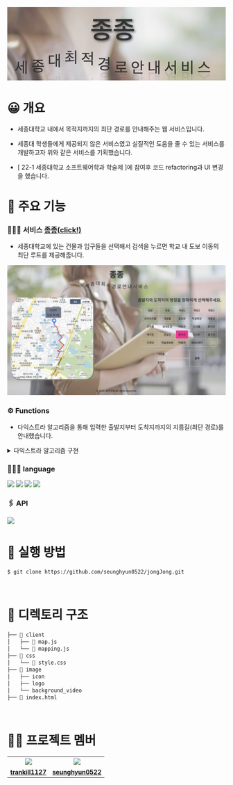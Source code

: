 ![alt text](image-1.png)

# 😀 개요

- 세종대학교 내에서 목적지까지의 최단 경로를 안내해주는 웹 서비스입니다.

- 세종대 학생들에게 제공되지 않은 서비스였고 실질적인 도움을 줄 수 있는 서비스를 개발하고자 위와 같은 서비스를 기획했습니다.

- [ 22-1 세종대학교 소프트웨어학과 학술제 ]에 참여후 코드 refactoring과 UI 변경을 했습니다.

# 🔨 주요 기능

### 👩🏻‍🔧 서비스 [종종(click!)](https://jongjong.netlify.app/)

- 세종대학교에 있는 건물과 입구들을 선택해서 검색을 누르면 학교 내 도보 이동의 최단 루트를 제공해줍니다.

![alt text](image-2.png)

### ⚙️ Functions

- 다익스트라 알고리즘을 통해 입력한 출발지부터 도착지까지의 지름길(최단 경로)를 안내했습니다.
<details>    <summary>다익스트라 알고리즘 구현</summary>

### 1. node 생성

```js
//1. 노드
class Node {
  constructor(val, priority) {
    this.val = val;
    this.priority = priority;
  }
}
```

### 2. 우선순위 큐

```js
//2. 우선순위 큐
class PriorityQueue {
  constructor() {
    this.values = [];
  }

  enqueue(val, priority) {
    let newNode = new Node(val, priority);
    this.values.push(newNode);
    this.bubbleUp();
  }

  bubbleUp() {
    let idx = this.values.length - 1;
    const element = this.values[idx];

    while (idx > 0) {
      let parentIdx = Math.floor((idx - 1) / 2);
      let parent = this.values[parentIdx];

      if (element.priority >= parent.priority) break;

      this.values[parentIdx] = element;
      this.values[idx] = parent;
      idx = parentIdx;
    }
  }

  dequeue() {
    const min = this.values[0];
    const end = this.values.pop();
    if (this.values.length > 0) {
      this.values[0] = end;
      this.sinkDown();
    }
    return min;
  }

  sinkDown() {
    let idx = 0;
    const length = this.values.length;
    const element = this.values[0];

    while (true) {
      let leftChildIdx = 2 * idx + 1;
      let rightChildIdx = 2 * idx + 2;
      let leftChild, rightChild;
      let swap = null;

      if (leftChildIdx < length) {
        leftChild = this.values[leftChildIdx];
        if (leftChild.priority < element.priority) {
          swap = leftChildIdx;
        }
      }

      if (rightChildIdx < length) {
        rightChild = this.values[rightChildIdx];

        if (
          (swap === null && rightChild.priority < element.priority) ||
          (swap !== null && rightChild.priority < leftChild.priority)
        ) {
          swap = rightChildIdx;
        }
      }

      if (swap === null) break;

      this.values[idx] = this.values[swap];
      this.values[swap] = element;
      idx = swap;
    }
  }
}
```

### 3. 가중치 그래프

```js
//3. 가중치 그래프
class WeightedGraph {
  constructor() {
    this.adjacencyList = {}; //인접리스트
  }

  addVertex(vertex) {
    //점 추가
    if (!this.adjacencyList[vertex]) this.adjacencyList[vertex] = []; //인접리스트 행 추가
  }

  addEdge(vertex1, vertex2, weight) {
    //간선 추가
    this.adjacencyList[vertex1].push({ node: vertex2, weight });
    this.adjacencyList[vertex2].push({ node: vertex1, weight });
  }

  Dijkstra(start, finish) {
    //최단경로 알고리즘 : 다익스트라
    const nodes = new PriorityQueue();
    const distances = {};
    const previous = {};
    let path = []; //최단경로를 이루는 정점들을 저장할 배열
    let smallest;

    //2개의 점 사이의 거리 초기화
    for (let vertex in this.adjacencyList) {
      if (vertex === start) {
        //시점과 동일한 경우
        distances[vertex] = 0; //거리를 0으로 업데이트
        nodes.enqueue(vertex, 0); //우선순위 큐에 추가
      } else {
        //시점과 동일하지 않은 경우
        distances[vertex] = Infinity; //거리를 무한으로 업데이트
        nodes.enqueue(vertex, Infinity);
      }

      previous[vertex] = null;
    }

    // as long as there is something to visit
    while (nodes.values.length) {
      //우선순위 큐가 비어있지 않은 경우(=방문할 정점이 남아있는 경우)

      smallest = nodes.dequeue().val; //가장 작은 거리을 가지는 우선순위 큐에서 뺴냄

      if (smallest === finish) {
        shortDis = Math.round(distances[finish]);
        shortTime = Math.round(shortDis / 1.2 / 60);

        console.log(shortDis + "m");
        console.log("도보로 약 " + shortTime + "분이 소요됩니다.");

        //WE ARE DONE
        //BUILD UP PATH TO RETURN AT END
        while (previous[smallest]) {
          path.push(smallest);
          smallest = previous[smallest];
        }

        break;
      }

      if (smallest || distances[smallest] !== Infinity) {
        for (let neighbor in this.adjacencyList[smallest]) {
          //find neighboring node
          let nextNode = this.adjacencyList[smallest][neighbor];
          //calculate new distance to neighboring node
          let candidate = distances[smallest] + nextNode.weight;
          let nextNeighbor = nextNode.node;
          if (candidate < distances[nextNeighbor]) {
            //updating new smallest distance to neighbor
            distances[nextNeighbor] = candidate;
            //updating previous - How we got to neighbor
            previous[nextNeighbor] = smallest;
            //enqueue in priority queue with new priority
            nodes.enqueue(nextNeighbor, candidate);
          }
        }
      }
    }

    return path.concat(smallest).reverse();
  }
}
```

### 4. 함수 이용

```js

//최단경로를 구하는 함수
function getShortCut() {
  var graph = new WeightedGraph(); //그래프
  var start = document.getElementById("start").value; //출발 건물
  var finish = document.getElementById("finish").value; //도착 건물
  var finishPos = null; //도착 건물의 좌표
  var linePath = []; //최단경로를 이루는 정점들의 좌표를 저장할 배열

  //그래프 생성
```

</details>

### 👩🏼‍💻 language

<img src="https://img.shields.io/badge/Java Script-F7DF1E?style=for-the-badge&logo=javascript&logoColor=black"/> <img src="https://img.shields.io/badge/HTML5-E34F26?style=for-the-badge&logo=html5&logoColor=white"/> <img src="https://img.shields.io/badge/CSS3-1572B6?style=for-the-badge&logo=css3&amp;logoColor=white">
<img src="https://img.shields.io/badge/Visual Studio Code-007ACC?style=for-the-badge&logo=Visual Studio Code&logoColor=white"/>

### 🖇️ API

<img src="https://img.shields.io/badge/Kakao-FFCD00?style=for-the-badge&logo=Kakao&logoColor=#FFCD00">

<br/>

# 🚀 실행 방법

```
$ git clone https://github.com/seunghyun0522/jongJong.git
```

<br/>

# 📁 디렉토리 구조

```
├── 📑 client
│   ├── 📜 map.js
│   └── 📜 mapping.js
├── 📑 css
│   └── 📜 style.css
├── 📑 image
│   ├── icon
│   ├── logo
│   └── background_video
├── 📜 index.html
```

<br/>

# 🧑🏻 프로젝트 멤버

<table>
 <tr>
 <td align="center"><a href="https://github.com/trankill1127"><img src="https://avatars.githubusercontent.com/trankill1127" width="130px;""></a></td>
    <td align="center"><a href="https://github.com/seunghyun0522"><img src="https://avatars.githubusercontent.com/seunghyun0522" width="130px;""></a></td>
     
  </tr>
  <tr>
  <td align="center"><a href="https://github.com/trankill1127"><b>trankill1127</b></a></td>
    <td align="center"><a href="https://github.com/seunghyun0522"><b>seunghyun0522</b></a></td>
    
  </tr>
</table>
